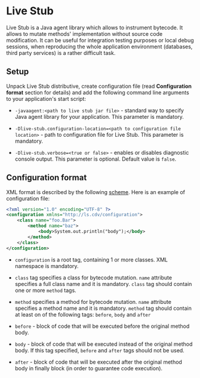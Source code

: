 # Live Stub

Live Stub is a Java agent library which allows to instrument bytecode.
It allows to mutate methods' implementation without source code 
modification. It can be useful for integration testing purposes or local 
debug sessions, when reproducing the whole application environment 
(databases, third party services) is a rather difficult task.

## Setup

Unpack Live Stub distributive, create configuration file 
(read **Configuration format** section for details) and add the following
command line arguments to your application's start script:

* `-javaagent:<path to live stub jar file>` - 
standard way to specify Java agent library for your application. 
This parameter is mandatory.

* `-Dlive-stub.configuration-location=<path to configuration file location>` - 
path to configuration file for Live Stub. This parameter is mandatory.

* `-Dlive-stub.verbose=<true or false>` - 
enables or disables diagnostic console output. This parameter is optional. Default value is `false`.

## Configuration format

XML format is described by the following [scheme](https://github.com/CoolgaDV/live-stub/blob/master/live-stub-agent/src/main/resources/xsd/configuration.xsd).
Here is an example of configuration file:
```xml
<?xml version="1.0" encoding="UTF-8" ?>
<configuration xmlns="http://ls.cdv/configuration">
    <class name="foo.Bar">
        <method name="baz">
            <body>System.out.println("body");</body>
        </method>
    </class>
</configuration>
```

* `configuration` is a root tag, containing 1 or more classes. XML namespace is mandatory.

* `class` tag specifies a class for bytecode mutation. 
`name` attribute specifies a full class name and it is mandatory. 
`class` tag should contain one or more `method` tags.

* `method` specifies a method for bytecode mutation.
`name` attribute specifies a method name and it is mandatory.
`method` tag should contain at least on of the following tags: `before`, `body` and `after` 

* `before` - block of code that will be executed before the original method body.
* `body` - block of code that will be executed instead of the original method body. 
If this tag specified, `before` and `after` tags should not be used.
* `after` - block of code that will be executed after the original method body in finally block 
(in order to guarantee code execution).
